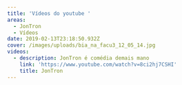 ```yaml
---
title: 'Vídeos do youtube '
areas:
  - JonTron
  - Vídeos
date: 2019-02-13T23:18:50.932Z
cover: /images/uploads/bia_na_facu3_12_05_14.jpg
videos:
  - description: JonTron é comédia demais mano
    link: 'https://www.youtube.com/watch?v=8ci2hj7CSHI'
    title: JonTron
---
```


